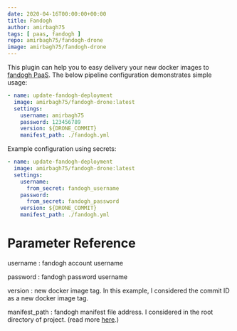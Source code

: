 ```yaml
---
date: 2020-04-16T00:00:00+00:00
title: Fandogh
author: amirbagh75
tags: [ paas, fandogh ]
repo: amirbagh75/fandogh-drone
image: amirbagh75/fandogh-drone
---
```


This plugin can help you to easy delivery your new docker images to [fandogh PaaS](https://www.fandogh.cloud/). The below pipeline configuration demonstrates simple usage:

```yaml
- name: update-fandogh-deployment
  image: amirbagh75/fandogh-drone:latest
  settings:
    username: amirbagh75
    password: 123456789
    version: ${DRONE_COMMIT}
    manifest_path: ./fandogh.yml
```

Example configuration using secrets:

```yaml
- name: update-fandogh-deployment
  image: amirbagh75/fandogh-drone:latest
  settings:
    username: 
      from_secret: fandogh_username
    password: 
      from_secret: fandogh_password
    version: ${DRONE_COMMIT}
    manifest_path: ./fandogh.yml
```

# Parameter Reference

username
: fandogh account username

password
: fandogh password username

version
: new docker image tag. In this example, I considered the commit ID as a new docker image tag.

manifest_path
: fandogh manifest file address. I considered in the root directory of project. (read more [here](https://docs.fandogh.cloud/docs/service-manifest.html).)